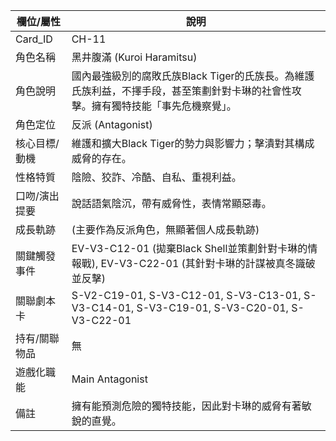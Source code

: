 | 欄位/屬性 | 說明 |
|---|---|
| Card_ID | CH-11 |
| 角色名稱 | 黑井腹滿 (Kuroi Haramitsu) |
| 角色說明 | 國內最強級別的腐敗氏族Black Tiger的氏族長。為維護氏族利益，不擇手段，甚至策劃針對卡琳的社會性攻擊。擁有獨特技能「事先危機察覺」。 |
| 角色定位 | 反派 (Antagonist) |
| 核心目標/動機 | 維護和擴大Black Tiger的勢力與影響力；擊潰對其構成威脅的存在。 |
| 性格特質 | 陰險、狡詐、冷酷、自私、重視利益。 |
| 口吻/演出提要 | 說話語氣陰沉，帶有威脅性，表情常顯惡毒。 |
| 成長軌跡 | (主要作為反派角色，無顯著個人成長軌跡) |
| 關鍵觸發事件 | EV-V3-C12-01 (拋棄Black Shell並策劃針對卡琳的情報戰), EV-V3-C22-01 (其針對卡琳的計謀被真冬識破並反擊) |
| 關聯劇本卡 | S-V2-C19-01, S-V3-C12-01, S-V3-C13-01, S-V3-C14-01, S-V3-C19-01, S-V3-C20-01, S-V3-C22-01 |
| 持有/關聯物品 | 無 |
| 遊戲化職能 | Main Antagonist |
| 備註 | 擁有能預測危險的獨特技能，因此對卡琳的威脅有著敏銳的直覺。 |
